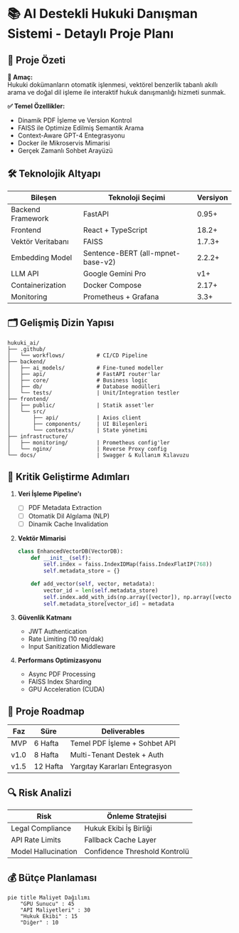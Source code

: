 # 📚 AI Destekli Hukuki Danışman Sistemi - Detaylı Proje Planı

## 📌 Proje Özeti
**🔹 Amaç:**  
Hukuki dokümanların otomatik işlenmesi, vektörel benzerlik tabanlı akıllı arama ve doğal dil işleme ile interaktif hukuk danışmanlığı hizmeti sunmak.

**✅ Temel Özellikler:**  
- Dinamik PDF İşleme ve Version Kontrol  
- FAISS ile Optimize Edilmiş Semantik Arama  
- Context-Aware GPT-4 Entegrasyonu  
- Docker ile Mikroservis Mimarisi  
- Gerçek Zamanlı Sohbet Arayüzü  

## 🛠 Teknolojik Altyapı

| Bileşen               | Teknoloji Seçimi                 | Versiyon  |
|-----------------------|----------------------------------|-----------|
| Backend Framework     | FastAPI                          | 0.95+     |
| Frontend              | React + TypeScript               | 18.2+     |
| Vektör Veritabanı     | FAISS                            | 1.7.3+    |
| Embedding Model       | Sentence-BERT (all-mpnet-base-v2)| 2.2.2+    |
| LLM API               | Google Gemini Pro                | v1+       |
| Containerization      | Docker Compose                   | 2.17+     |
| Monitoring            | Prometheus + Grafana             | 3.3+      |

## 🗂 Gelişmiş Dizin Yapısı

```plaintext
hukuki_ai/
├── .github/
│   └── workflows/          # CI/CD Pipeline
├── backend/
│   ├── ai_models/          # Fine-tuned modeller
│   ├── api/                # FastAPI router'lar
│   ├── core/               # Business logic
│   ├── db/                 # Database modülleri
│   └── tests/              | Unit/Integration testler
├── frontend/
│   ├── public/             | Statik asset'ler
│   └── src/
│       ├── api/            | Axios client
│       ├── components/     | UI Bileşenleri
│       └── contexts/       | State yönetimi
├── infrastructure/
│   ├── monitoring/         | Prometheus config'ler
│   └── nginx/              | Reverse Proxy config
└── docs/                   | Swagger & Kullanım Kılavuzu
```

## 🚀 Kritik Geliştirme Adımları

1. **Veri İşleme Pipeline'ı**  
   - [ ] PDF Metadata Extraction  
   - [ ] Otomatik Dil Algılama (NLP)  
   - [ ] Dinamik Cache Invalidation

2. **Vektör Mimarisi**  
   ```python
   class EnhancedVectorDB(VectorDB):
       def __init__(self):
           self.index = faiss.IndexIDMap(faiss.IndexFlatIP(768))
           self.metadata_store = {}
   
       def add_vector(self, vector, metadata):
           vector_id = len(self.metadata_store)
           self.index.add_with_ids(np.array([vector]), np.array([vector_id]))
           self.metadata_store[vector_id] = metadata
   ```

3. **Güvenlik Katmanı**  
   - JWT Authentication  
   - Rate Limiting (10 req/dak)  
   - Input Sanitization Middleware

4. **Performans Optimizasyonu**  
   - Async PDF Processing  
   - FAISS Index Sharding  
   - GPU Acceleration (CUDA)

## 📅 Proje Roadmap

| Faz    | Süre   | Deliverables                  |
|--------|--------|-------------------------------|
| MVP    | 6 Hafta| Temel PDF İşleme + Sohbet API |
| v1.0   | 8 Hafta| Multi-Tenant Destek + Auth    |
| v1.5   | 12 Hafta| Yargıtay Kararları Entegrasyon|

## 🔍 Risk Analizi

| Risk                          | Önleme Stratejisi               |
|-------------------------------|----------------------------------|
| Legal Compliance              | Hukuk Ekibi İş Birliği          |
| API Rate Limits               | Fallback Cache Layer            |
| Model Hallucination           | Confidence Threshold Kontrolü   |

## 💰 Bütçe Planlaması

```mermaid
pie title Maliyet Dağılımı
    "GPU Sunucu" : 45
    "API Maliyetleri" : 30
    "Hukuk Ekibi" : 15
    "Diğer" : 10
```